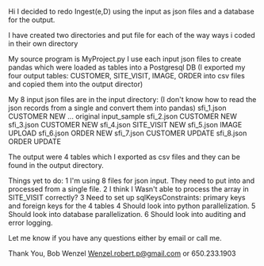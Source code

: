 Hi
I decided to redo Ingest(e,D) using the input as json files and a database for the output.

I have created two directories and put file for each of the way ways i coded in their own directory

My source program is MyProject.py
I use each input json files to create pandas which were loaded as tables into a Postgresql DB
(I exported my four output tables:  CUSTOMER, SITE_VISIT, IMAGE, ORDER into csv files and copied them into the output director)

My 8 input json files are in the input directory:
(I don't know how to read the json records from a single and convert them into pandas)
sfi_1.json  CUSTOMER NEW ... original input_sample
sfi_2.json  CUSTOMER NEW
sfi_3.json  CUSTOMER NEW
sfi_4.json  SITE_VISIT NEW
sfi_5.json  IMAGE UPLOAD
sfi_6.json  ORDER NEW
sfi_7.json  CUSTOMER UPDATE
sfi_8.json  ORDER UPDATE

The output were 4 tables which I exported as csv files and they can be found in the output directory.

Things yet to do:
1 I'm using 8 files for json input.  They need to put into and processed from  a single file.
2 I think I Wasn't able to process the array in SITE_VISIT correctly?
3 Need to set up sqlKeysConstraints:  primary keys and foreign keys for the 4 tables
4 Should look into python parallelization.
5 Should look into database parallelization.
6 Should look into auditing and error logging.

Let me know if you have any questions either by email or call me.

Thank You,
Bob Wenzel
Wenzel.robert.p@gmail.com    or 650.233.1903


